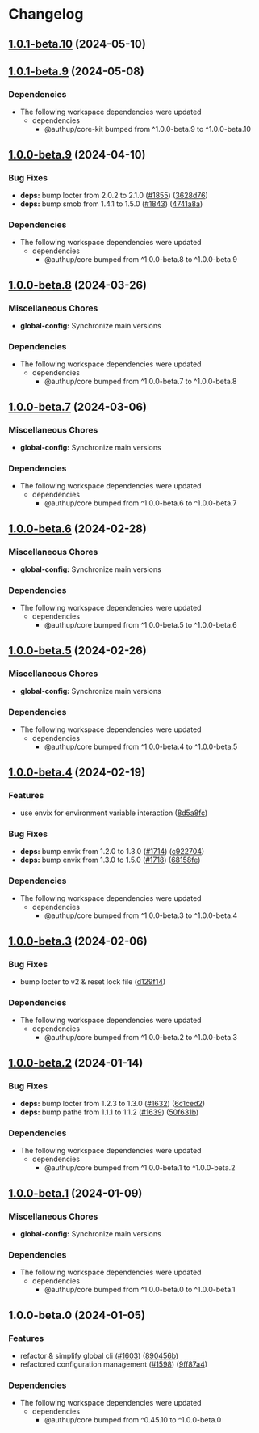 # Changelog

## [1.0.1-beta.10](https://github.com/authup/authup/compare/v1.0.0-beta.10...v1.0.1-beta.10) (2024-05-10)

## [1.0.1-beta.9](https://github.com/authup/authup/compare/v1.0.0-beta.9...v1.0.1-beta.9) (2024-05-08)


### Dependencies

* The following workspace dependencies were updated
  * dependencies
    * @authup/core-kit bumped from ^1.0.0-beta.9 to ^1.0.0-beta.10

## [1.0.0-beta.9](https://github.com/authup/authup/compare/global-config-v1.0.0-beta.8...global-config-v1.0.0-beta.9) (2024-04-10)


### Bug Fixes

* **deps:** bump locter from 2.0.2 to 2.1.0 ([#1855](https://github.com/authup/authup/issues/1855)) ([3628d76](https://github.com/authup/authup/commit/3628d76c0f5e7722bb6809cd8cab7228b1509850))
* **deps:** bump smob from 1.4.1 to 1.5.0 ([#1843](https://github.com/authup/authup/issues/1843)) ([4741a8a](https://github.com/authup/authup/commit/4741a8a93ea069fe4fcb7ab897d789414e372d69))


### Dependencies

* The following workspace dependencies were updated
  * dependencies
    * @authup/core bumped from ^1.0.0-beta.8 to ^1.0.0-beta.9

## [1.0.0-beta.8](https://github.com/authup/authup/compare/global-config-v1.0.0-beta.7...global-config-v1.0.0-beta.8) (2024-03-26)


### Miscellaneous Chores

* **global-config:** Synchronize main versions


### Dependencies

* The following workspace dependencies were updated
  * dependencies
    * @authup/core bumped from ^1.0.0-beta.7 to ^1.0.0-beta.8

## [1.0.0-beta.7](https://github.com/authup/authup/compare/global-config-v1.0.0-beta.6...global-config-v1.0.0-beta.7) (2024-03-06)


### Miscellaneous Chores

* **global-config:** Synchronize main versions


### Dependencies

* The following workspace dependencies were updated
  * dependencies
    * @authup/core bumped from ^1.0.0-beta.6 to ^1.0.0-beta.7

## [1.0.0-beta.6](https://github.com/authup/authup/compare/global-config-v1.0.0-beta.5...global-config-v1.0.0-beta.6) (2024-02-28)


### Miscellaneous Chores

* **global-config:** Synchronize main versions


### Dependencies

* The following workspace dependencies were updated
  * dependencies
    * @authup/core bumped from ^1.0.0-beta.5 to ^1.0.0-beta.6

## [1.0.0-beta.5](https://github.com/authup/authup/compare/global-config-v1.0.0-beta.4...global-config-v1.0.0-beta.5) (2024-02-26)


### Miscellaneous Chores

* **global-config:** Synchronize main versions


### Dependencies

* The following workspace dependencies were updated
  * dependencies
    * @authup/core bumped from ^1.0.0-beta.4 to ^1.0.0-beta.5

## [1.0.0-beta.4](https://github.com/authup/authup/compare/global-config-v1.0.0-beta.3...global-config-v1.0.0-beta.4) (2024-02-19)


### Features

* use envix for environment variable interaction ([8d5a8fc](https://github.com/authup/authup/commit/8d5a8fc261cd34caea2a9d42222118cc54cef55f))


### Bug Fixes

* **deps:** bump envix from 1.2.0 to 1.3.0 ([#1714](https://github.com/authup/authup/issues/1714)) ([c922704](https://github.com/authup/authup/commit/c9227042f021ac062fa7eeb36030d5aa9eda40ec))
* **deps:** bump envix from 1.3.0 to 1.5.0 ([#1718](https://github.com/authup/authup/issues/1718)) ([68158fe](https://github.com/authup/authup/commit/68158fe5d41cc710da780b7d558d6990e88e8936))


### Dependencies

* The following workspace dependencies were updated
  * dependencies
    * @authup/core bumped from ^1.0.0-beta.3 to ^1.0.0-beta.4

## [1.0.0-beta.3](https://github.com/authup/authup/compare/global-config-v1.0.0-beta.2...global-config-v1.0.0-beta.3) (2024-02-06)


### Bug Fixes

* bump locter to v2 & reset lock file ([d129f14](https://github.com/authup/authup/commit/d129f14fcfbd4e20b07d15dd87691452f0941842))


### Dependencies

* The following workspace dependencies were updated
  * dependencies
    * @authup/core bumped from ^1.0.0-beta.2 to ^1.0.0-beta.3

## [1.0.0-beta.2](https://github.com/authup/authup/compare/global-config-v1.0.0-beta.1...global-config-v1.0.0-beta.2) (2024-01-14)


### Bug Fixes

* **deps:** bump locter from 1.2.3 to 1.3.0 ([#1632](https://github.com/authup/authup/issues/1632)) ([6c1ced2](https://github.com/authup/authup/commit/6c1ced2a309a3719970a837c07459511a9084e48))
* **deps:** bump pathe from 1.1.1 to 1.1.2 ([#1639](https://github.com/authup/authup/issues/1639)) ([50f631b](https://github.com/authup/authup/commit/50f631b600a7d774f212b9a67883d5a5b139555c))


### Dependencies

* The following workspace dependencies were updated
  * dependencies
    * @authup/core bumped from ^1.0.0-beta.1 to ^1.0.0-beta.2

## [1.0.0-beta.1](https://github.com/authup/authup/compare/global-config-v1.0.0-beta.0...global-config-v1.0.0-beta.1) (2024-01-09)


### Miscellaneous Chores

* **global-config:** Synchronize main versions


### Dependencies

* The following workspace dependencies were updated
  * dependencies
    * @authup/core bumped from ^1.0.0-beta.0 to ^1.0.0-beta.1

## 1.0.0-beta.0 (2024-01-05)


### Features

* refactor & simplify global cli ([#1603](https://github.com/authup/authup/issues/1603)) ([890456b](https://github.com/authup/authup/commit/890456bf7ffb85b80ed20f1a8bfa2e480b18a9e4))
* refactored configuration management ([#1598](https://github.com/authup/authup/issues/1598)) ([9ff87a4](https://github.com/authup/authup/commit/9ff87a4256b5b3af6b3f5e00de2942d68683ecaf))


### Dependencies

* The following workspace dependencies were updated
  * dependencies
    * @authup/core bumped from ^0.45.10 to ^1.0.0-beta.0
